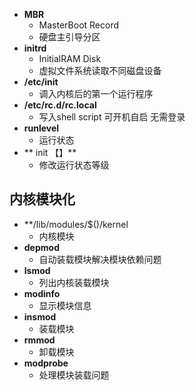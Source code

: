 - **MBR**
	- MasterBoot Record
	- 硬盘主引导分区
- **initrd**
	- InitialRAM Disk
	- 虚拟文件系统读取不同磁盘设备
- **/etc/init**
	- 调入内核后的第一个运行程序
- **/etc/rc.d/rc.local**
	- 写入shell script 可开机自启  无需登录
- **runlevel**
	- 运行状态
- ** init 【】**
	- 修改运行状态等级

## 内核模块化
- **/lib/modules/$()/kernel
	- 内核模块
- **depmod**
	- 自动装载模块解决模块依赖问题
- **lsmod**
	- 列出内核装载模块
- **modinfo**
	- 显示模块信息
- **insmod**
	- 装载模块
- **rmmod**
	- 卸载模块
- **modprobe**
	- 处理模块装载问题

<!--stackedit_data:
eyJoaXN0b3J5IjpbLTE0MzA5ODM5NDEsLTg5NTE5Nzk1Myw0MT
Y3MDUyMTUsLTY4MDk3MDQ0OCwtMTQzOTAxNDI5MiwtMTI4OTk0
MTc2NV19
-->